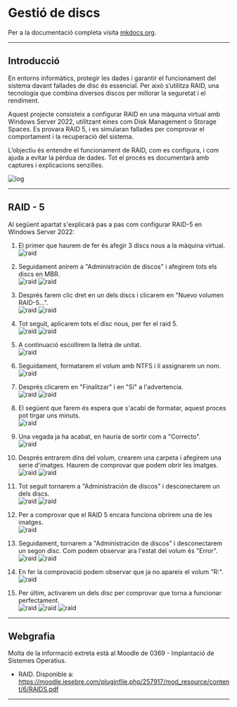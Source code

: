 # Gestió de discs


Per a la documentació completa visita [mkdocs.org](https://www.mkdocs.org).

---

## Introducció


En entorns informàtics, protegir les dades i garantir el funcionament del sistema davant fallades de disc és essencial. Per això s’utilitza RAID, una tecnologia que combina diversos discos per millorar la seguretat i el rendiment.

Aquest projecte consisteix a configurar RAID en una màquina virtual amb Windows Server 2022, utilitzant eines com Disk Management o Storage Spaces. Es provara RAID 5, i es simularan fallades per comprovar el comportament i la recuperació del sistema.

L’objectiu és entendre el funcionament de RAID, com es configura, i com ajuda a evitar la pèrdua de dades. Tot el procés es documentarà amb captures i explicacions senzilles.      

![log](./fotos/fotointros1.jpg)

---

## RAID - 5
Al següent apartat s'explicarà pas a pas com configurar RAID-5 en Windows Server 2022:

1. El primer que haurem de fer és afegir 3 discs nous a la màquina virtual.     
![raid](./fotos/raid1.png) 

2. Seguidament anirem a "Administración de discos" i afegirem tots els discs en MBR.        
![raid](./fotos/raid2.png) 
![raid](./fotos/raid3.png) 

3. Després farem clic dret en un dels discs i clicarem en "Nuevo volumen RAID-5...".        
![raid](./fotos/raid4.png) 
![raid](./fotos/raid5.png) 

4. Tot seguit, aplicarem tots el disc nous, per fer el raid 5.      
![raid](./fotos/raid6.png) 
![raid](./fotos/raid7.png) 

5. A continuació escollirem la lletra de unitat.        
![raid](./fotos/raid8.png) 

6. Seguidament, formatarem el volum amb NTFS i li assignarem un nom.        
![raid](./fotos/raid9.png) 

7. Després clicarem en "Finalitzar" i en "Sí" a l'advertencia.          
![raid](./fotos/raid10.png) 
![raid](./fotos/raid11.png) 

8. El següent que farem és espera que s'acabi de formatar, aquest proces pot tirgar uns minuts.     
![raid](./fotos/raid12.png) 

9. Una vegada ja ha acabat, en hauria de sortir com a "Correcto".       
![raid](./fotos/raid13.png) 

10. Després entrarem dins del volum, crearem una carpeta i afegirem una serie d'imatges. Haurem de comprovar que podem obrir les imatges.       
![raid](./fotos/raid14.png) 
![raid](./fotos/raid15.png) 

11. Tot seguit tornarem a "Administración de discos" i desconectarem un dels discs.         
![raid](./fotos/raid16.png) 
![raid](./fotos/raid17.png) 

12. Per a comprovar que el RAID 5 encara funciona obrirem una de les imatges.       
![raid](./fotos/raid18.png) 

13. Seguidament, tornarem a "Administración de discos" i desconectarem un segon disc. Com podem observar ara l'estat del volum és "Error".      
![raid](./fotos/raid19.png) 
![raid](./fotos/raid20.png) 

14. En fer la comprovació podem observar que ja no apareix el volum "R:".       
![raid](./fotos/raid21.png) 

15. Per últim, activarem un dels disc per comprovar que torna a funcionar perfectament.     
![raid](./fotos/raid22.png) 
![raid](./fotos/raid23.png) 
![raid](./fotos/raid24.png)

---

## Webgrafia


Molta de la informació extreta està al Moodle de 0369 - Implantació de Sistemes Operatius.

* RAID. Disponible a: <https://moodle.iesebre.com/pluginfile.php/257917/mod_resource/content/6/RAIDS.pdf>

---